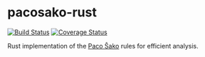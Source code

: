 # pacosako-rust

[![Build Status](https://travis-ci.org/roSievers/pacosako-rust.svg?branch=master)](https://travis-ci.org/roSievers/pacosako-rust)
[![Coverage Status](https://coveralls.io/repos/github/roSievers/pacosako-rust/badge.svg?branch=master)](https://coveralls.io/github/roSievers/pacosako-rust?branch=master)

Rust implementation of the [Paco Ŝako](https://pacosako.com/) rules for efficient analysis.
